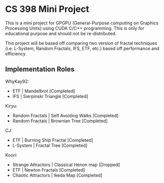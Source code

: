 # CS 398 Mini Project
This is a mini project for GPGPU (General-Purpose computing on Graphics Processing Units) using CUDA C/C++ programming. This is only for educational purpose and should not be re-distributed.

This project will be based off comparing two version of fractal techniques (i.e. L-System, Random Fractals, IFS, ETF, etc.) based off performance and efficiency.

Implementation Roles
--------------------
WhyKay92:
- ETF | Mandelbrot                          [Completed]
- IFS | Sierpinski Triangle                 [Completed]

Kiryu:
- Random Fractals | Self Avoiding Walks     [Completed]
- Random Fractals | Brownian Tree           [Completed]

CJ:
- ETF       | Burning Ship Fractal          [Completed]
- L-System  | Fractal Tree                  [Completed]

Koori:
- Strange Attractors  | Classical Hénon map [Dropped]
- ETF                 | Newton Fractals     [Completed]
- Chaotic Attractors  | Ikeda Map			[Completed]